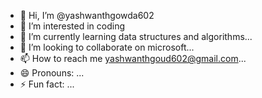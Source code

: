 - 👋 Hi, I’m @yashwanthgowda602
- 👀 I’m interested in coding 
- 🌱 I’m currently learning data structures and algorithms...
- 💞️ I’m looking to collaborate on microsoft...
- 📫 How to reach me yashwanthgoud602@gmail.com...
- 😄 Pronouns: ...
- ⚡ Fun fact: ...

<!---
yashwanthgowda602/yashwanthgowda602 is a ✨ special ✨ repository because its `README.md` (this file) appears on your GitHub profile.
You can click the Preview link to take a look at your changes.
--->
